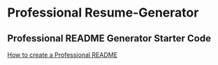 # Professional Resume-Generator

## Professional README Generator Starter Code

[How to create a Professional README](./readme-guide.md)

